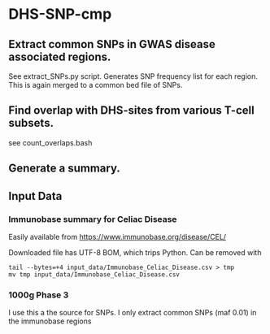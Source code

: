 # DHS-SNP-cmp
## Extract common SNPs in GWAS disease associated regions.
See extract\_SNPs.py script. Generates SNP frequency list
for each region. This is again merged to a common bed file of SNPs.
## Find overlap with DHS-sites from various T-cell subsets.
see count\_overlaps.bash
## Generate a summary.

## Input Data

### Immunobase summary for Celiac Disease
Easily available from https://www.immunobase.org/disease/CEL/

Downloaded file has UTF-8 BOM, which trips Python.
Can be removed with
```
tail --bytes=+4 input_data/Immunobase_Celiac_Disease.csv > tmp
mv tmp input_data/Immunobase_Celiac_Disease.csv
```

### 1000g Phase 3
I use this a the source for SNPs. I only extract common SNPs (maf 0.01)
in the immunobase regions
